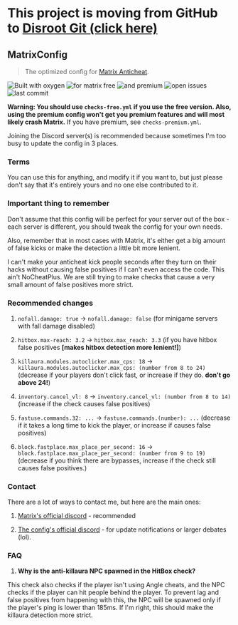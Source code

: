 # This project is moving from GitHub to [Disroot Git (click here)](https://git.disroot.org/lampenit/MatrixConfig)


## MatrixConfig

> The optimized config for [Matrix Anticheat](https://matrix.rip/).

![Built with oxygen](https://badgen.net/badge/built%20with/oxygen/green) ![for matrix free](https://badgen.net/badge/for%20free%20matrix/4.8.8/green) ![and premium](https://badgen.net/badge/and%20premium%20matrix/4.8.8/green) ![open issues](https://img.shields.io/github/issues/PhoenixDiscord/MatrixConfig.svg) ![last commit](https://img.shields.io/github/last-commit/PhoenixDiscord/MatrixConfig.svg)

**Warning: You should use `checks-free.yml` if you use the free version. Also, using the premium config won't get you premium features and will most likely crash Matrix.** If you have premium, see `checks-premium.yml`.

Joining the Discord server(s) is recommended because sometimes I'm too busy to update the config in 3 places.

### Terms
You can use this for anything, and modify it if you want to, but just please don't say that it's entirely yours and no one else contributed to it.

### Important thing to remember
Don't assume that this config will be perfect for your server out of the box - each server is different, you should tweak the config for your own needs.

Also, remember that in most cases with Matrix, it's either get a big amount of false kicks or make the detection a little bit more lenient.

I can't make your anticheat kick people seconds after they turn on their hacks without causing false positives if I can't even access the code. This ain't NoCheatPlus. We are still trying to make checks that cause a very small amount of false positives more strict.

### Recommended changes
1. `nofall.damage: true` -> `nofall.damage: false` (for minigame servers with fall damage disabled)

2. `hitbox.max-reach: 3.2` -> `hitbox.max_reach: 3.3` (if you have hitbox false positives **[makes hitbox detection more lenient!]**)

3. `killaura.modules.autoclicker.max_cps: 18` -> `killaura.modules.autoclicker.max_cps: (number from 8 to 24)` (decrease if your players don't click fast, or increase if they do. **don't go above 24!**)

4. `inventory.cancel_vl: 8` -> `inventory.cancel_vl: (number from 8 to 14)` (increase if the check causes false positives)

5. `fastuse.commands.32: ...` -> `fastuse.commands.(number): ...` (decrease if it takes a long time to kick the player, or increase if causes false positives)

6. `block.fastplace.max_place_per_second: 16` -> `block.fastplace.max_place_per_second: (number from 9 to 19)` (decrease if you think there are bypasses, increase if the check still causes false positives.)

### Contact
There are a lot of ways to contact me, but here are the main ones:

1. [Matrix's official discord](https://discord.gg/Vq93vdj) - recommended

2. [The config's official discord](https://discord.gg/2ReynYN) - for update notifications or larger debates (lol).

### FAQ
1. **Why is the anti-killaura NPC spawned in the HitBox check?**

This check also checks if the player isn't using Angle cheats, and the NPC checks if the player can hit people behind the player. To prevent lag and false positives from happening with this, the NPC will be spawned only if the player's ping is lower than 185ms. If I'm right, this should make the killaura detection more strict.
